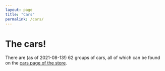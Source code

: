 ```yaml
---
layout: page
title: "Cars"
permalink: /cars/
---
```


# The cars!
There are (as of 2021-08-13!) 62 groups of cars, all of which can be found on the [cars page of the store](https://game.raceroom.com/store/cars/#undefined).
